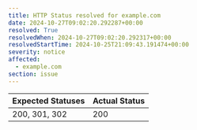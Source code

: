 ```yaml
---
title: HTTP Status resolved for example.com
date: 2024-10-27T09:02:20.292287+00:00
resolved: True
resolvedWhen: 2024-10-27T09:02:20.292317+00:00
resolvedStartTime: 2024-10-25T21:09:43.191474+00:00
severity: notice
affected:
  - example.com
section: issue
---
```


| Expected Statuses | Actual Status  |
|-------------------|----------------|
| 200, 301, 302 | 200 |
